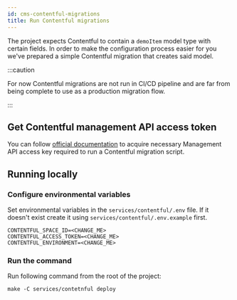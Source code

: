 ```yaml
---
id: cms-contentful-migrations
title: Run Contentful migrations
---
```


The project expects Contentful to contain a `demoItem` model type with certain fields.
In order to make the configuration process easier for you we've prepared a simple
Contentful migration that creates said model.

:::caution

For now Contentful migrations are not run in CI/CD pipeline and are far from being complete to use as a production
migration flow.

:::

## Get Contentful management API access token

You can follow [official documentation](https://www.contentful.com/developers/docs/references/authentication/#getting-a-personal-access-token) to
acquire necessary Management API access key required to run a Contentful migration script.

## Running locally

### Configure environmental variables

Set environmental variables in the `services/contentful/.env` file.
If it doesn't exist create it using `services/contentful/.env.example` first.

```
CONTENTFUL_SPACE_ID=<CHANGE_ME>
CONTENTFUL_ACCESS_TOKEN=<CHANGE_ME>
CONTENTFUL_ENVIRONMENT=<CHANGE_ME>
```

### Run the command

Run following command from the root of the project:

```shell
make -C services/contetnful deploy
```

